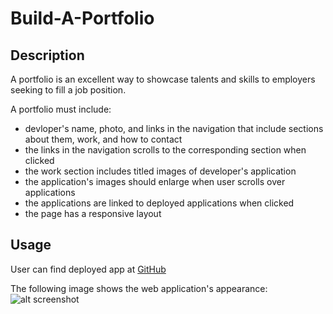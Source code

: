 # Build-A-Portfolio

## Description

A portfolio is an excellent way to showcase talents and skills to employers seeking to fill a job position.

A portfolio must include:
- devloper's name, photo, and links in the navigation that include sections about them, work, and how to contact
- the links in the navigation scrolls to the corresponding section when clicked
- the work section includes titled images of developer's application
- the application's images should enlarge when user scrolls over applications
- the applications are linked to deployed applications when clicked
- the page has a responsive layout 



## Usage

User can find deployed app at [GitHub](https://babylex710.github.io/Alexis-Portfolio/)

The following image shows the web application's appearance:
![alt screenshot](./assets/images/lernantino____web_developer.gif)
